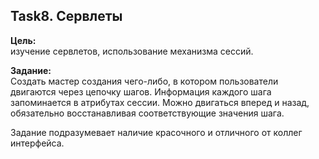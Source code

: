 ## Task8. Сервлеты

**Цель:**\
изучение сервлетов, использование механизма сессий.

**Задание:**\
Создать мастер создания чего-либо, в котором пользователи двигаются через цепочку шагов. Информация каждого шага запоминается в атрибутах сессии. Можно двигаться вперед и назад, обязательно восстанавливая соответствующие значения шага.

Задание подразумевает наличие красочного и отличного от коллег интерфейса.